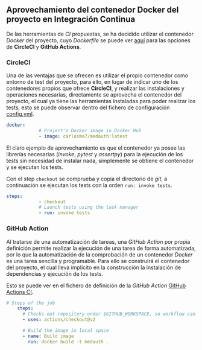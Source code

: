 ## Aprovechamiento del contenedor Docker del proyecto en Integración Continua

De las herramientas de *CI* propuestas, se ha decidido utilizar el contenedor *Docker* del proyecto, cuyo *Dockerfile* se puede ver [aquí](https://github.com/Carlosma7/MedAuth/blob/main/Dockerfile) para las opciones de **CircleCI** y **GitHub Actions**.

### CircleCI

Una de las ventajas que se ofrecen es utilizar el propio contenedor como entorno de test del proyecto, para ello, en lugar de indicar uno de los contenedores propios que ofrece **CircleCI**, y realizar las instalaciones y operaciones necesarias, directamente se aprovecha el contenedor del proyecto, el cual ya tiene las herramientas instaladas para poder realizar los tests, esto se puede observar dentro del fichero de configuración [config.yml](https://github.com/Carlosma7/MedAuth/blob/main/.circleci/config.yml).

```yaml
docker:
            # Project's Docker image in Docker Hub
            - image: carlosma7/medauth:latest
```

El claro ejemplo de aprovechamiento es que el contenedor ya posee las librerías necesarias (*invoke*, *pytest* y *assertpy*) para la ejecución de los tests sin necesidad de instalar nada, simplemente se obtiene el contenedor y se ejecutan los tests.

Con el step ```checkout``` se comprueba y copia el directorio de *git*, a continuación se ejecutan los tests con la orden ```run: invoke tests```.

```yaml
steps:
            - checkout
            # Launch tests using the task manager
            - run: invoke tests
```

### GitHub Action

Al tratarse de una automatización de tareas, una *GitHub Action* por propia definición permite realizar la ejecución de una tarea de forma automatizada, por lo que la automatización de la comprobación de un contenedor *Docker* es una tarea sencilla y programable. Para ello se construirá el contenedor del proyecto, el cual lleva implícito en la construcción la instalación de dependencias y ejecución de los tests.

Esto se puede ver en el fichero de definición de la *GitHub Action* [GitHub Actions CI](https://github.com/Carlosma7/MedAuth/blob/main/.github/workflows/github_actions_CI.yml).

```yaml
# Steps of the job
    steps:
      # Checks-out repository under $GITHUB_WORKSPACE, so workflow can access it
      - uses: actions/checkout@v2

      # Build the image in local space
      - name: Build image
        run: docker build -t medauth .
```
